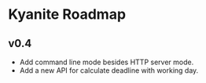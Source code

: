 # Kyanite Roadmap
## v0.4  

- Add command line mode besides HTTP server mode.  
- Add a new API for calculate deadline with working day.